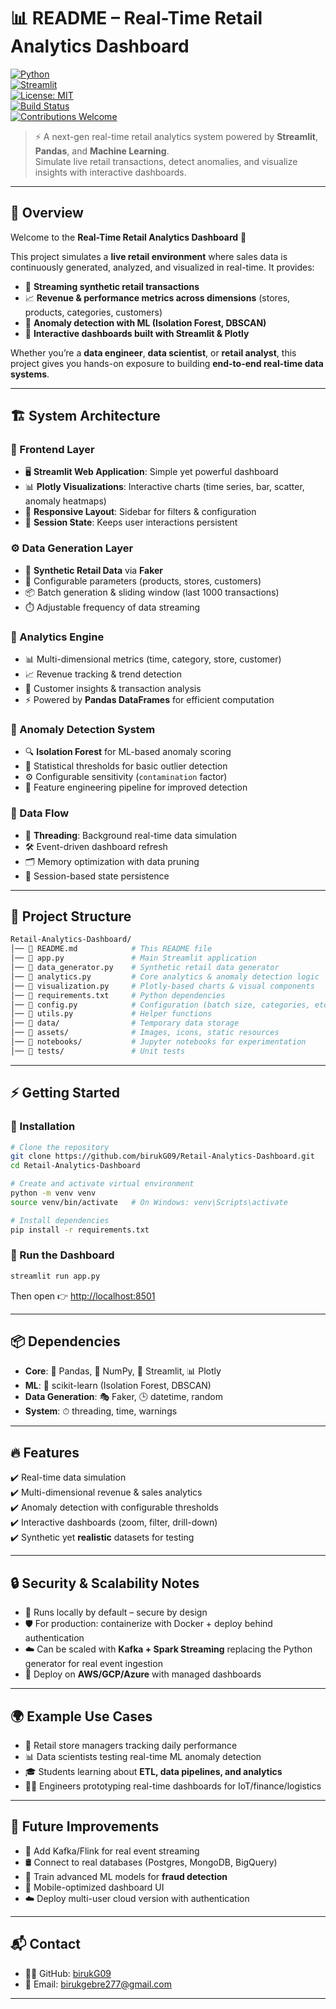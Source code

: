 # 📊 README – Real-Time Retail Analytics Dashboard  

[![Python](https://img.shields.io/badge/python-3.9%2B-blue.svg)](https://www.python.org/)  
[![Streamlit](https://img.shields.io/badge/streamlit-app-orange)](https://streamlit.io/)  
[![License: MIT](https://img.shields.io/badge/License-MIT-yellow.svg)](https://opensource.org/licenses/MIT)  
[![Build Status](https://img.shields.io/badge/build-passing-brightgreen)]()  
[![Contributions Welcome](https://img.shields.io/badge/contributions-welcome-blue.svg)]()  

> ⚡ A next-gen real-time retail analytics system powered by **Streamlit**, **Pandas**, and **Machine Learning**.  
> Simulate live retail transactions, detect anomalies, and visualize insights with interactive dashboards.  

---

## 🌟 Overview  

Welcome to the **Real-Time Retail Analytics Dashboard** 🚀  

This project simulates a **live retail environment** where sales data is continuously generated, analyzed, and visualized in real-time. It provides:  

- 🔄 **Streaming synthetic retail transactions**  
- 📈 **Revenue & performance metrics across dimensions** (stores, products, categories, customers)  
- 🤖 **Anomaly detection with ML (Isolation Forest, DBSCAN)**  
- 🎨 **Interactive dashboards built with Streamlit & Plotly**  

Whether you’re a **data engineer**, **data scientist**, or **retail analyst**, this project gives you hands-on exposure to building **end-to-end real-time data systems**.  

---

## 🏗️ System Architecture  

### 🎨 Frontend Layer  
- 🖥️ **Streamlit Web Application**: Simple yet powerful dashboard  
- 📊 **Plotly Visualizations**: Interactive charts (time series, bar, scatter, anomaly heatmaps)  
- 📱 **Responsive Layout**: Sidebar for filters & configuration  
- 🔄 **Session State**: Keeps user interactions persistent  

### ⚙️ Data Generation Layer  
- 🏪 **Synthetic Retail Data** via **Faker**  
- 🎯 Configurable parameters (products, stores, customers)  
- 📦 Batch generation & sliding window (last 1000 transactions)  
- ⏱️ Adjustable frequency of data streaming  

### 🧮 Analytics Engine  
- 📊 Multi-dimensional metrics (time, category, store, customer)  
- 📈 Revenue tracking & trend detection  
- 👥 Customer insights & transaction analysis  
- ⚡ Powered by **Pandas DataFrames** for efficient computation  

### 🤖 Anomaly Detection System  
- 🔍 **Isolation Forest** for ML-based anomaly scoring  
- 📏 Statistical thresholds for basic outlier detection  
- ⚙️ Configurable sensitivity (`contamination` factor)  
- 🧠 Feature engineering pipeline for improved detection  

### 🔄 Data Flow  
- 🧵 **Threading**: Background real-time data simulation  
- 🛠️ Event-driven dashboard refresh  
- 🗂️ Memory optimization with data pruning  
- 💾 Session-based state persistence  

---

## 📂 Project Structure  

```bash
Retail-Analytics-Dashboard/
│── 📜 README.md            # This README file
│── 📜 app.py               # Main Streamlit application
│── 📜 data_generator.py    # Synthetic retail data generator
│── 📜 analytics.py         # Core analytics & anomaly detection logic
│── 📜 visualization.py     # Plotly-based charts & visual components
│── 📜 requirements.txt     # Python dependencies
│── 📜 config.py            # Configuration (batch size, categories, etc.)
│── 📜 utils.py             # Helper functions
│── 📂 data/                # Temporary data storage
│── 📂 assets/              # Images, icons, static resources
│── 📂 notebooks/           # Jupyter notebooks for experimentation
│── 📂 tests/               # Unit tests
```

---

## ⚡ Getting Started  

### 🔧 Installation  

```bash
# Clone the repository
git clone https://github.com/birukG09/Retail-Analytics-Dashboard.git
cd Retail-Analytics-Dashboard

# Create and activate virtual environment
python -m venv venv
source venv/bin/activate   # On Windows: venv\Scripts\activate

# Install dependencies
pip install -r requirements.txt
```

### 🚀 Run the Dashboard  

```bash
streamlit run app.py
```

Then open 👉 [http://localhost:8501](http://localhost:8501)  

---

## 📦 Dependencies  

- **Core**: 🐼 Pandas, 🧮 NumPy, 🎨 Streamlit, 📊 Plotly  
- **ML**: 🤖 scikit-learn (Isolation Forest, DBSCAN)  
- **Data Generation**: 🎭 Faker, 🕒 datetime, random  
- **System**: ⏱ threading, time, warnings  

---

## 🔥 Features  

✔️ Real-time data simulation  
✔️ Multi-dimensional revenue & sales analytics  
✔️ Anomaly detection with configurable thresholds  
✔️ Interactive dashboards (zoom, filter, drill-down)  
✔️ Synthetic yet **realistic** datasets for testing  

---

## 🔒 Security & Scalability Notes  

- 🔐 Runs locally by default – secure by design  
- 🛡️ For production: containerize with Docker + deploy behind authentication  
- ☁️ Can be scaled with **Kafka + Spark Streaming** replacing the Python generator for real event ingestion  
- 📡 Deploy on **AWS/GCP/Azure** with managed dashboards  

---

## 🌍 Example Use Cases  

- 🏬 Retail store managers tracking daily performance  
- 📊 Data scientists testing real-time ML anomaly detection  
- 🎓 Students learning about **ETL, data pipelines, and analytics**  
- 🧑‍💻 Engineers prototyping real-time dashboards for IoT/finance/logistics  

---

## 🔮 Future Improvements  

- 🔗 Add Kafka/Flink for real event streaming  
- 🛢️ Connect to real databases (Postgres, MongoDB, BigQuery)  
- 🧠 Train advanced ML models for **fraud detection**  
- 📱 Mobile-optimized dashboard UI  
- ☁️ Deploy multi-user cloud version with authentication  

---

## 📬 Contact  

- 👨‍💻 GitHub: [birukG09](https://github.com/birukG09)  
- 📧 Email: birukgebre277@gmail.com  

---
